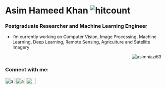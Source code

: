<h1 align="left"> Asim Hameed Khan <img src="https://komarev.com/ghpvc/?username=asimniazi63&label=Profile%20views&color=0e75b6&style=flat" alt="hitcount" /> </h1>
<h3 align="left">Postgraduate Researcher and Machine Learning Engineer</h3>

- I’m currently working on Computer Vision, Image Processing, Machine Learning, Deep Learning, Remote Sensing, Agriculture and Satellite Imagery



<p>&nbsp;<img align="right" src="https://github-readme-stats.vercel.app/api?username=asimniazi63&show_icons=true&locale=en" alt="asimniazi63" /></p>

<h3 align="left">Connect with me:</h3>
<p align="left">
<a href="https://linkedin.com/in/asimniazi63" target="blank"><img align="center" src="https://raw.githubusercontent.com/rahuldkjain/github-profile-readme-generator/master/src/images/icons/Social/linked-in-alt.svg" alt="asimniazi63" height="20" width="30" /></a>
<a href="https://kaggle.com/asimniazi63" target="blank"><img align="center" src="https://raw.githubusercontent.com/rahuldkjain/github-profile-readme-generator/master/src/images/icons/Social/kaggle.svg" alt="asimniazi63" height="20" width="30" /></a>
<a href="https://medium.com/@asimniazi63" target="blank"><img align="center" src="https://raw.githubusercontent.com/rahuldkjain/github-profile-readme-generator/master/src/images/icons/Social/medium.svg" alt="@asimniazi63" height="20" width="30" /></a>
</p>
